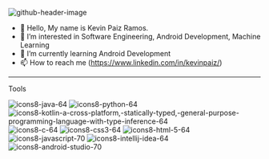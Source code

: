 
![github-header-image](https://github.com/KevinPaizRamos/KevinPaizRamos/assets/140773589/cd9350f4-c0c6-473b-89d2-68ad4538d364)

- 👋 Hello, My name is Kevin Paiz Ramos.
- 👀 I’m interested in Software Engineering, Android Development, Machine Learning
- 🌱 I’m currently learning Android Development
- 📫 How to reach me (https://www.linkedin.com/in/kevinpaiz/)

---
Tools

![icons8-java-64](https://github.com/KevinPaizRamos/KevinPaizRamos/assets/140773589/f44f6514-a504-4276-9d84-3d570dcdc2ae)
![icons8-python-64](https://github.com/KevinPaizRamos/KevinPaizRamos/assets/140773589/e35c9f66-42df-4957-b608-470494a68eb6)
![icons8-kotlin-a-cross-platform,-statically-typed,-general-purpose-programming-language-with-type-inference-64](https://github.com/KevinPaizRamos/KevinPaizRamos/assets/140773589/32f26a81-2d46-41bd-92b1-585a8e7d0617)
![icons8-c-64](https://github.com/KevinPaizRamos/KevinPaizRamos/assets/140773589/a1bcc765-c5ce-4ade-a497-ee77a7e0c3e5)
![icons8-css3-64](https://github.com/KevinPaizRamos/KevinPaizRamos/assets/140773589/7c46f6f1-e7e2-416e-8d64-2b9350cc3dc5)
![icons8-html-5-64](https://github.com/KevinPaizRamos/KevinPaizRamos/assets/140773589/891ac4ba-9a01-4a34-9567-355f5d09d51c)
![icons8-javascript-70](https://github.com/KevinPaizRamos/KevinPaizRamos/assets/140773589/ca3ac9c3-4c73-4d03-9f0d-de8f0f554ad3)
![icons8-intellij-idea-64](https://github.com/KevinPaizRamos/KevinPaizRamos/assets/140773589/68481d2e-a66a-4d74-9f5a-e150718281f5)
![icons8-android-studio-70](https://github.com/KevinPaizRamos/KevinPaizRamos/assets/140773589/48686a3a-5689-49ca-981c-386f82facc41)

<!---
KevinPaizRamos/KevinPaizRamos is a ✨ special ✨ repository because its `README.md` (this file) appears on your GitHub profile.
You can click the Preview link to take a look at your changes.
--->
